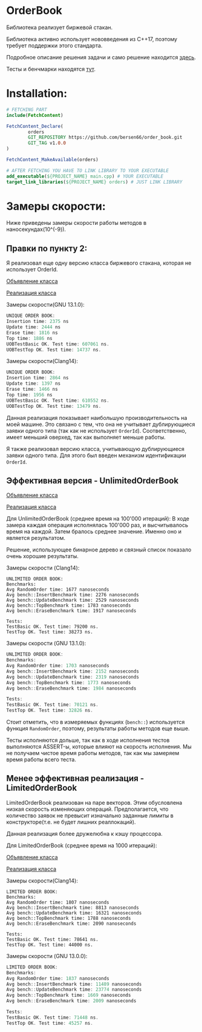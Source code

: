 # OrderBook

Библиотека реализует биржевой стакан.

Библиотека активно использует нововведения из C++17, поэтому требует поддержки
этого стандарта.

Подробное описание решения задачи и само решение
находится [здесь](https://github.com/bersen66/order_book/tree/main/lib).

Тесты и бенчмарки
находятся [тут](https://github.com/bersen66/order_book/tree/main/tests).

# Installation:

```CMake
# FETCHING PART
include(FetchContent)

FetchContent_Declare(
        orders
        GIT_REPOSITORY https://github.com/bersen66/order_book.git
        GIT_TAG v1.0.0
)

FetchContent_MakeAvailable(orders)

# AFTER FETCHING YOU HAVE TO LINK LIBRARY TO YOUR EXECUTABLE
add_executable(${PROJECT_NAME} main.cpp) # YOUR EXECUTABLE
target_link_libraries(${PROJECT_NAME} orders) # JUST LINK LIBRARY
```

# Замеры скорости:

Ниже приведены замеры скорости работы методов в наносекундах(10^(-9)).

## Правки по пункту 2:

Я реализовал еще одну версию класса биржевого стакана, которая не использует
OrderId.

[Объявление класса](https://github.com/bersen66/order_book/blob/main/lib/include/orders/unique_order_book.hpp)

[Реализация класса](https://github.com/bersen66/order_book/blob/main/lib/src/unique_order_book.cpp)

Замеры скорости(GNU 13.1.0):

```c++
UNIQUE ORDER BOOK:
Insertion time: 2375 ns
Update time: 2444 ns
Erase time: 1816 ns
Top time: 1886 ns
UOBTestBasic OK. Test time: 607061 ns.
UOBTestTop OK. Test time: 14737 ns.
```

Замеры скорости(Clang14):

```c++
UNIQUE ORDER BOOK:
Insertion time: 2864 ns
Update time: 1397 ns
Erase time: 1466 ns
Top time: 1956 ns
UOBTestBasic OK. Test time: 610552 ns.
UOBTestTop OK. Test time: 13479 ns.
```

Данная реализация показывает наибольшую производительность на моей машине. Это
связано с тем, что она не учитывает дублирующиеся заявки одного типа (так как не
использует ```OrderId```). Соответственно, имеет меньший оверхед, так как
выполняет меньше работы.

Я также реализовал версию класса, учитывающую дублирующиеся заявки одного типа.
Для этого был введен механизм идентификации ```OrderId```.

## Эффективная версия - UnlimitedOrderBook


[Объявление класса](https://github.com/bersen66/order_book/blob/main/lib/include/orders/unlimited_order_book.hpp)

[Реализация класса](https://github.com/bersen66/order_book/blob/main/lib/src/unlimited_order_book.cpp)


Для UnlimitedOrderBook (среднее время на 100'000 итераций):
В ходе замера каждая операция исполнялась 100'000 раз, и высчитывалось время на
каждой. Затем бралось среднее значение. Именно оно и является результатом.

Решение, использующее бинарное дерево и связный список показало очень хорошие
результаты.

Замеры скорости (Clang14):
```
UNLIMITED ORDER BOOK:
Benchmarks:
Avg RandomOrder time: 1677 nanoseconds
Avg bench::InsertBenchmark time: 2276 nanoseconds
Avg bench::UpdateBenchmark time: 2529 nanoseconds
Avg bench::TopBenchmark time: 1783 nanoseconds
Avg bench::EraseBenchmark time: 1917 nanoseconds

Tests:
TestBasic OK. Test time: 79200 ns.
TestTop OK. Test time: 38273 ns.
```

Замеры скорости (GNU 13.1.0):
```c++
UNLIMITED ORDER BOOK:
Benchmarks:
Avg RandomOrder time: 1703 nanoseconds
Avg bench::InsertBenchmark time: 2152 nanoseconds
Avg bench::UpdateBenchmark time: 2319 nanoseconds
Avg bench::TopBenchmark time: 1773 nanoseconds
Avg bench::EraseBenchmark time: 1984 nanoseconds

Tests:
TestBasic OK. Test time: 70121 ns.
TestTop OK. Test time: 32826 ns.
```

Стоит отметить, что в измеряемых функциях (```bench::```)
используется функция ```RandomOrder```, поэтому, результаты работы методов еще
выше.

Тесты исполняются дольше, так как в ходе исполнения тестов выполняются ASSERT-ы,
которые влияют на скорость исполнения. Мы не получаем чистое время работы
методов, так как мы замеряем время работы
всего теста.

## Менее эффективная реализация - LimitedOrderBook

LimitedOrderBook реализован на паре векторов. Этим обусловлена низкая скорость
изменяющих операций. Предполагается, что количество заявок не превысит
изначально заданные лимиты в конструкторе(т.е. не будет лишних реаллокаций).

Данная реализация более дружелюбна к кэшу процессора.

Для LimitedOrderBook (среднее время на 1000 итераций):

[Объявление класса](https://github.com/bersen66/order_book/blob/main/lib/include/orders/limited_order_book.hpp)

[Реализация класса](https://github.com/bersen66/order_book/blob/main/lib/src/limited_order_book.cpp)

Замеры скорости(Clang14):
```
LIMITED ORDER BOOK:
Benchmarks:
Avg RandomOrder time: 1807 nanoseconds
Avg bench::InsertBenchmark time: 8813 nanoseconds
Avg bench::UpdateBenchmark time: 16321 nanoseconds
Avg bench::TopBenchmark time: 1788 nanoseconds
Avg bench::EraseBenchmark time: 2090 nanoseconds

Tests:
TestBasic OK. Test time: 78641 ns.
TestTop OK. Test time: 44000 ns.
```

Замеры скорости (GNU 13.0.0):

```c++
LIMITED ORDER BOOK:
Benchmarks:
Avg RandomOrder time: 1837 nanoseconds
Avg bench::InsertBenchmark time: 11489 nanoseconds
Avg bench::UpdateBenchmark time: 23774 nanoseconds
Avg bench::TopBenchmark time: 1669 nanoseconds
Avg bench::EraseBenchmark time: 2009 nanoseconds

Tests:
TestBasic OK. Test time: 71448 ns.
TestTop OK. Test time: 45257 ns.
```

